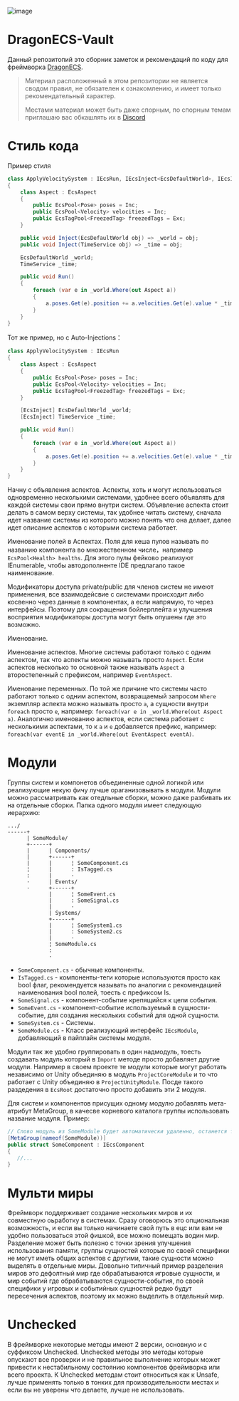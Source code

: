 ![image](https://github.com/DCFApixels/DragonECS-Vault/assets/99481254/3b6af524-0430-48e8-836b-7950783892b9)

# DragonECS-Vault
Данный репозитопий это сборник заметок и рекомендаций по коду для фреймворка [DragonECS](https://github.com/DCFApixels/DragonECS). 
> Материал расположенный в этом репозитории не является сводом правил, не обязателен к ознакомлению, и имеет только рекомендательный характер.
> 
> Местами материал может быть даже спорным, по спорным темам приглашаю вас обкашлять их в [Discord](https://discord.com/invite/kqmJjExuCf)

# Стиль кода

Пример стиля
```csharp
class ApplyVelocitySystem : IEcsRun, IEcsInject<EcsDefaultWorld>, IEcsInject<TimeService>
{
    class Aspect : EcsAspect
    {
        public EcsPool<Pose> poses = Inc;
        public EcsPool<Velocity> velocities = Inc;
        public EcsTagPool<FreezedTag> freezedTags = Exc;
    }

    public void Inject(EcsDefaultWorld obj) => _world = obj;
    public void Inject(TimeService obj) => _time = obj;

    EcsDefaultWorld _world;
    TimeService _time;

    public void Run()
    {
        foreach (var e in _world.Where(out Aspect a))
        {
            a.poses.Get(e).position += a.velocities.Get(e).value * _time.DeltaTime;
        }
    }
}
```
Тот же пример, но с Auto-Injections：
```csharp
class ApplyVelocitySystem : IEcsRun
{
    class Aspect : EcsAspect
    {
        public EcsPool<Pose> poses = Inc;
        public EcsPool<Velocity> velocities = Inc;
        public EcsTagPool<FreezedTag> freezedTags = Exc;
    }

    [EcsInject] EcsDefaultWorld _world;
    [EcsInject] TimeService _time;

    public void Run()
    {
        foreach (var e in _world.Where(out Aspect a))
        {
            a.poses.Get(e).position += a.velocities.Get(e).value * _time.DeltaTime;
        }
    }
}
```


Начну с объявления аспектов. Аспекты, хоть и могут использоваться одновременно несколькими системами, удобнее всего объявлять для каждой системы свои прямо внутри систем. Объявление аспекта стоит делать в самом верху системы, так удобнее читать систему, сначала идет название системы из которого можно понять что она делает, далее идет описание аспектов с которыми система работает.

Именование полей в Аспектах. Поля для кеша пулов называть по названию компонента во множественном числе，например `EcsPool<Health> healths`. Для этого пулы фейково реализуют IEnumerable<T>, чтобы автодополненте IDE предлагало такое наименование.

Модификаторы доступа private/public для членов систем не имеют применения, все взаимодейсвие с системами происходит либо косвенно через данные в компонентах, а если напрямую, то через интерфейсы. Поэтому для сокращения бойлерплейта и улучшения восприятия модификаторы доступа могут быть опушены где это возможно.

Именование. 

Именование аспектов. Многие системы работают только с одним аспектом, так что аспекты можно называть просто `Aspect`. Если аспектов несколько то основной также называть `Aspect` а второстепенный с префиксом, например `EventAspect`. 

Именование переменных. По той же причине что системы часто работают только с одним аспектом, возвращаемый запросом `Where` экземпляр аспекта можно называть просто `a`, а сущности внутри `foreach` просто `e`, например: `foreach(var e in _world.Where(out Aspect a)`. Аналогично именованию аспектов, если система работает с несколькими аспектами, то к `a` и `e` добавляется префикс, например: `foreach(var eventE in _world.Where(out EventAspect eventA)`.

# Модули
Группы систем и компонетов объединенные одной логикой или реализующие некую фичу лучше ораганизовывать в модули. Модули можно рассматривать как  отедльные сборки, можно даже разбивать их на отдельные сборки.
Папка одного модуля имеет следующую иерархию:
```
.../
------+
      | SomeModule/
      +------+
      |      | Components/
      |      +------+
      |      |      ¦ SomeComponent.cs
      ¦      |      : IsTagged.cs
      :      |      ·
      ·      | Events/
      ·      +------+
             |      ¦ SomeEvent.cs
             |      : SomeSignal.cs
             |      ·
             | Systems/
             +------+
             |      ¦ SomeSystem1.cs
             |      : SomeSystem2.cs
             |      · 
             ¦ SomeModule.cs
             :
             ·
```
+ `SomeComponent.cs` - обычные компоненты.
+ `IsTagged.cs` - компоненты-теги которые используются просто как bool флаг, рекомендуется называть по аналогии с рекомендацией наименования bool полей, тоесть с префиксом Is.
+ `SomeSignal.cs` - компонент-событие крепящийся к цели события.
+ `SomeEvent.cs` - компонент-событие используемый в сущности-событие, для создания нескольких событий для одной сущности.
+ `SomeSystem.cs` - Системы.
+ `SomeModule.cs` - Класс реализующий интерфейс `IEcsModule`, добавляющий в пайплайн системы модуля.

Модули так же удобно группировать в один надмодуль, тоесть создавать модуль который в `Import` методе просто добавляет другие модули. Например в своем проекте те модули которые могут работать независимо от Unity объединяю в модуль `ProjectCoreModule` и то что работает с Unity объединяю в `ProjectUnityModule`. Посде такого раздедения в `EcsRoot` достаточно просто добавить эти 2 модуля.

Для систем и компонентов присущих одному модулю добавлять мета-атрибут MetaGroup, в качесве корневого каталога группы использовать название модуля. Пример:
```c#
// Слово модуль из SomeModule будет автоматически удаленно, останется только Some
[MetaGroup(nameof(SomeModule))]
public struct SomeComponent : IEcsComponent
{
   //...
}
```

# Мульти миры
Фреймворк поддерживает создание нескольких миров и их совместную оьработку в системах. Сразу оговорюсь это опциональная возможность, и если вы только начинаете свой путь в ецс или вам не удобно пользоваться этой фишкой, все можно помещать водин мир. Разделение может быть полезно с точки зрения улучшения использования памяти, группы сущностей которые по своей специфики не могут иметь общих аспектов с другими, такие сущности можно выделять в отдельные миры. Довольно типичный пример разделения миров это дефолтный мир где обрабатываются игровые сущности, и мир событий где обрабатываются сущности-события, по своей специфики у игровых и событийных сущностей редко будут пересечения аспектов, поэтому их можно выделить в отдельный мир.

# Unchecked
В фреймворке некоторые методы имеют 2 версии, основную и с суффиксом Unchecked. Unchecked методы это методы которые опускают все проверки и не правильное выполнение которых может привести к нестабильному состоянию компонентов фреймворка или всего проекта. К Unchecked методам стоит относиться как к Unsafe, лучше применять только в тонких для производительности местах и если вы не уверены что делаете, лучше не использовать.
